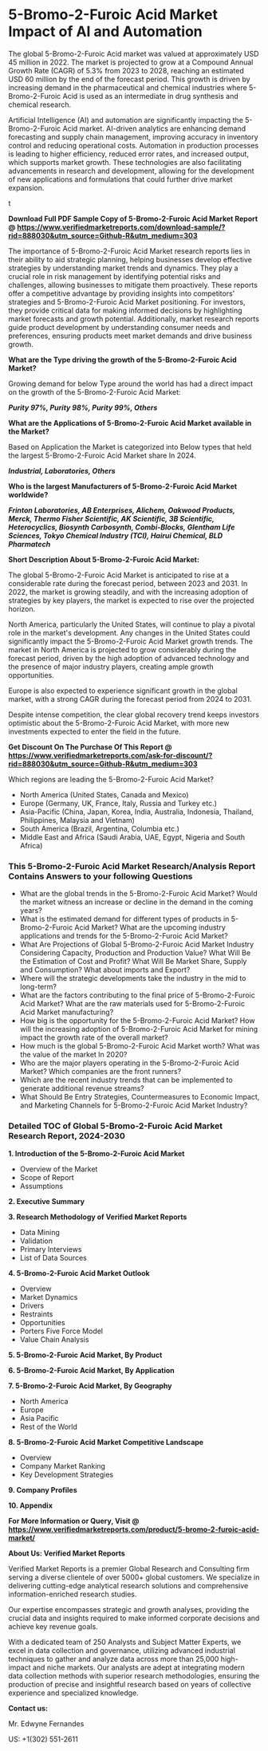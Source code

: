 <meta name="title" content="Global 5-Bromo-2-Furoic Acid Market Impact of AI and Automation"><meta name="description" content="The global 5-Bromo-2-Furoic Acid market was valued at approximately USD 45 million in 2022. The market is projected to grow at a Compound Annual Growth Rate (CAGR) of "><meta name="title" content="5-Bromo-2-Furoic Acid Market Size, Share, Scope, Trends, Growth, Opportunities, Analysis, Forecast"><h1>5-Bromo-2-Furoic Acid Market Impact of AI and Automation</h1><p>The global 5-Bromo-2-Furoic Acid market was valued at approximately USD 45 million in 2022. The market is projected to grow at a Compound Annual Growth Rate (CAGR) of 5.3% from 2023 to 2028, reaching an estimated USD 60 million by the end of the forecast period. This growth is driven by increasing demand in the pharmaceutical and chemical industries where 5-Bromo-2-Furoic Acid is used as an intermediate in drug synthesis and chemical research.</p><p>Artificial Intelligence (AI) and automation are significantly impacting the 5-Bromo-2-Furoic Acid market. AI-driven analytics are enhancing demand forecasting and supply chain management, improving accuracy in inventory control and reducing operational costs. Automation in production processes is leading to higher efficiency, reduced error rates, and increased output, which supports market growth. These technologies are also facilitating advancements in research and development, allowing for the development of new applications and formulations that could further drive market expansion.</p>t</p><p id="" class=""><strong>Download Full PDF Sample Copy of 5-Bromo-2-Furoic Acid Market Report @ <a href="https://www.verifiedmarketreports.com/download-sample/?rid=888030&utm_source=Github-R&utm_medium=303" target="_blank">https://www.verifiedmarketreports.com/download-sample/?rid=888030&utm_source=Github-R&utm_medium=303</a></strong></p><p>The importance of&nbsp;5-Bromo-2-Furoic Acid Market research reports lies in their ability to aid strategic planning, helping businesses develop effective strategies by understanding market trends and dynamics. They play a crucial role in risk management by identifying potential risks and challenges, allowing businesses to mitigate them proactively. These reports offer a competitive advantage by providing insights into competitors' strategies and 5-Bromo-2-Furoic Acid Market positioning. For investors, they provide critical data for making informed decisions by highlighting market forecasts and growth potential. Additionally, market research reports guide product development by understanding consumer needs and preferences, ensuring products meet market demands and drive business growth.</p><p><strong>What are the&nbsp;Type driving the growth of the 5-Bromo-2-Furoic Acid Market?</strong></p><p id="" class="">Growing demand for below Type around the world has had a direct impact on the growth of the 5-Bromo-2-Furoic Acid Market:</p><em><strong>Purity 97%, Purity 98%, Purity 99%, Others</strong></em></p><strong>What are the&nbsp;Applications&nbsp;of 5-Bromo-2-Furoic Acid Market available in the Market?</strong></p><p id="" class="">Based on Application the Market is categorized into Below types that held the largest 5-Bromo-2-Furoic Acid Market share In 2024.</p><em><strong>Industrial, Laboratories, Others</strong></em></p><strong>Who is the largest Manufacturers of 5-Bromo-2-Furoic Acid Market worldwide?</strong></p><p><em><strong>Frinton Laboratories, AB Enterprises, Alichem, Oakwood Products, Merck, Thermo Fisher Scientific, AK Scientific, 3B Scientific, Heterocyclics, Biosynth Carbosynth, Combi-Blocks, Glentham Life Sciences, Tokyo Chemical Industry (TCI), Hairui Chemical, BLD Pharmatech</strong></em></p><p id="" class=""><strong>Short Description About 5-Bromo-2-Furoic Acid Market:</strong></p><p>The global 5-Bromo-2-Furoic Acid Market is anticipated to rise at a considerable rate during the forecast period, between 2023 and 2031. In 2022, the market is growing steadily, and with the increasing adoption of strategies by key players, the market is expected to rise over the projected horizon.</p><p>North America, particularly the United States, will continue to play a pivotal role in the market's development. Any changes in the United States could significantly impact the 5-Bromo-2-Furoic Acid Market growth trends. The market in North America is projected to grow considerably during the forecast period, driven by the high adoption of advanced technology and the presence of major industry players, creating ample growth opportunities.</p><p>Europe is also expected to experience significant growth in the global market, with a strong CAGR during the forecast period from 2024 to 2031.</p><p>Despite intense competition, the clear global recovery trend keeps investors optimistic about the 5-Bromo-2-Furoic Acid Market, with more new investments expected to enter the field in the future.</p><p id="" class=""><strong>Get Discount On The Purchase Of This Report @ <a href="https://www.verifiedmarketreports.com/ask-for-discount/?rid=888030&utm_source=Github-R&utm_medium=303" target="_blank">https://www.verifiedmarketreports.com/ask-for-discount/?rid=888030&utm_source=Github-R&utm_medium=303</a></strong></p>Which regions are leading the 5-Bromo-2-Furoic Acid Market?</p><ul><li>North America (United States, Canada and Mexico)</li><li>Europe (Germany, UK, France, Italy, Russia and Turkey etc.)</li><li>Asia-Pacific (China, Japan, Korea, India, Australia, Indonesia, Thailand, Philippines, Malaysia and Vietnam)</li><li>South America (Brazil, Argentina, Columbia etc.)</li><li>Middle East and Africa (Saudi Arabia, UAE, Egypt, Nigeria and South Africa)</li></ul><h3 id="" class="">This 5-Bromo-2-Furoic Acid Market Research/Analysis Report Contains Answers to your following Questions</h3><ul><li>What are the global trends in the 5-Bromo-2-Furoic Acid Market? Would the market witness an increase or decline in the demand in the coming years?</li><li>What is the estimated demand for different types of products in 5-Bromo-2-Furoic Acid Market? What are the upcoming industry applications and trends for the 5-Bromo-2-Furoic Acid Market?</li><li>What Are Projections of Global 5-Bromo-2-Furoic Acid Market Industry Considering Capacity, Production and Production Value? What Will Be the Estimation of Cost and Profit? What Will Be Market Share, Supply and Consumption? What about imports and Export?</li><li>Where will the strategic developments take the industry in the mid to long-term?</li><li>What are the factors contributing to the final price of 5-Bromo-2-Furoic Acid Market? What are the raw materials used for 5-Bromo-2-Furoic Acid Market manufacturing?</li><li>How big is the opportunity for the 5-Bromo-2-Furoic Acid Market? How will the increasing adoption of 5-Bromo-2-Furoic Acid Market for mining impact the growth rate of the overall market?</li><li>How much is the global 5-Bromo-2-Furoic Acid Market worth? What was the value of the market In 2020?</li><li>Who are the major players operating in the 5-Bromo-2-Furoic Acid Market? Which companies are the front runners?</li><li>Which are the recent industry trends that can be implemented to generate additional revenue streams?</li><li>What Should Be Entry Strategies, Countermeasures to Economic Impact, and Marketing Channels for 5-Bromo-2-Furoic Acid Market Industry?</li></ul><h3 id="" class="">Detailed TOC of Global 5-Bromo-2-Furoic Acid Market Research Report, 2024-2030</h3><p id="" class=""><strong>1. Introduction of the 5-Bromo-2-Furoic Acid Market</strong></p><ul><li>Overview of the Market</li><li>Scope of Report</li><li>Assumptions</li></ul><p id="" class=""><strong>2. Executive Summary</strong></p><p id="" class=""><strong>3. Research Methodology of Verified Market Reports</strong></p><ul><li>Data Mining</li><li>Validation</li><li>Primary Interviews</li><li>List of Data Sources</li></ul><p id="" class=""><strong>4. 5-Bromo-2-Furoic Acid Market Outlook</strong></p><ul><li>Overview</li><li>Market Dynamics</li><li>Drivers</li><li>Restraints</li><li>Opportunities</li><li>Porters Five Force Model</li><li>Value Chain Analysis</li></ul><p id="" class=""><strong>5. 5-Bromo-2-Furoic Acid Market, By Product</strong></p><p id="" class=""><strong>6. 5-Bromo-2-Furoic Acid Market, By Application</strong></p><p id="" class=""><strong>7. 5-Bromo-2-Furoic Acid Market, By Geography</strong></p><ul><li>North America</li><li>Europe</li><li>Asia Pacific</li><li>Rest of the World</li></ul><p id="" class=""><strong>8. 5-Bromo-2-Furoic Acid Market Competitive Landscape</strong></p><ul><li>Overview</li><li>Company Market Ranking</li><li>Key Development Strategies</li></ul><p id="" class=""><strong>9. Company Profiles</strong></p><p id="" class=""><strong>10. Appendix</strong></p><p id="" class=""><strong>For More Information or Query, Visit @ <a href="https://www.verifiedmarketreports.com/product/5-bromo-2-furoic-acid-market/" target="_blank">https://www.verifiedmarketreports.com/product/5-bromo-2-furoic-acid-market/</a></strong></p><p id="" class=""><strong>About Us: Verified Market Reports</strong></p><p id="" class="">Verified Market Reports is a premier Global Research and Consulting firm serving a diverse clientele of over 5000+ global customers. We specialize in delivering cutting-edge analytical research solutions and comprehensive information-enriched research studies.</p><p id="" class="">Our expertise encompasses strategic and growth analyses, providing the crucial data and insights required to make informed corporate decisions and achieve key revenue goals.</p><p id="" class="">With a dedicated team of 250 Analysts and Subject Matter Experts, we excel in data collection and governance, utilizing advanced industrial techniques to gather and analyze data across more than 25,000 high-impact and niche markets. Our analysts are adept at integrating modern data collection methods with superior research methodologies, ensuring the production of precise and insightful research based on years of collective experience and specialized knowledge.</p><p id="" class=""><strong>Contact us:</strong></p><p id="" class="">Mr. Edwyne Fernandes</p><p id="" class="">US: +1(302) 551-2611</p>